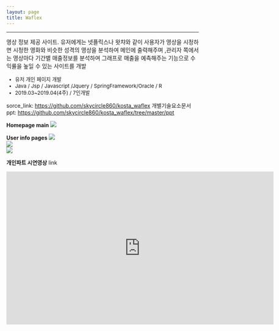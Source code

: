 ```yaml
---
layout: page
title: Waflex
---
```

<hr>
<p class="desc" style="font-size:11pt">영상 정보 제공 사이트. 
유저에게는 넷플릭스나 왓챠와 같이 사용자가 영상을 시청하면 시청한 영화와 비슷한 성격의 영상을 분석하여 메인에 출력해주며 ,관리자 쪽에서는 영상마다 기간별 매출정보를 분석하여 그래프로 매출을 예측해주는 기능으로 수익률을 높일 수 있는 사이트를 개발
</p>

<ul style="font-size:10pt">
	<li>유저 개인 페이지 개발</li>
    <li>Java / Jsp / Javascript /Jquery / SpringFramework/Oracle / R </li>
    <li>2019.03~2019.04(4주) / 7인개발</li>
</ul>

sorce_link: https://github.com/skycircle860/kosta_waflex
개별기술요소문서ppt: https://github.com/skycircle860/kosta_waflex/tree/master/ppt

**Homepage main**
<img src= "{{ site.baseurl }}/images/waflex/waflex_image1.png" sizes="400x400"><br>

**User info pages**
<img src= "{{ site.baseurl }}/images/waflex/waflex_image2.png" sizes="400x400"><br>
<img src= "{{ site.baseurl }}/images/waflex/waflex_image3.PNG" sizes="400x400"><br>
<img src= "{{ site.baseurl }}/images/waflex/waflex_image4.PNG" sizes="400x400"><br>

**개인파트 시연영상**
link
<iframe width="700" height="400" src="https://youtu.be/0B51UTsQHYM" frameborder="0" gesture="media" allowfullscreen=""></iframe>